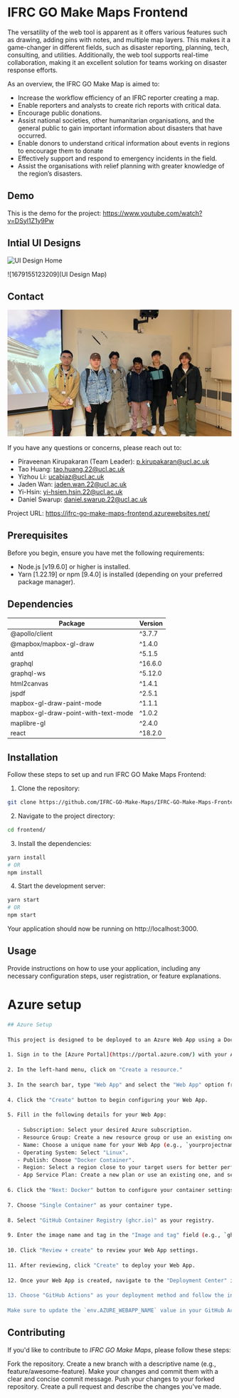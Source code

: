 # IFRC GO Make Maps Frontend

The versatility of the web tool is apparent as it offers various features such as drawing, adding pins with notes, and multiple map layers. This makes it a game-changer in different fields, such as disaster reporting, planning, tech, consulting, and utilities. Additionally, the web tool supports real-time collaboration, making it an excellent solution for teams working on disaster response efforts.

As an overview, the IFRC GO Make Map is aimed to:

- Increase the workflow efficiency of an IFRC reporter creating a map.
- Enable reporters and analysts to create rich reports with critical data.
- Encourage public donations.
- Assist national societies, other humanitarian organisations, and the general public to gain important information about disasters that have occurred.
- Enable donors to understand critical information about events in regions to encourage them to donate
- Effectively support and respond to emergency incidents in the field.
- Assist the organisations with relief planning with greater knowledge of the region’s disasters.

## Demo

This is the demo for the project: https://www.youtube.com/watch?v=DSyl1Z1y9Pw

## Intial UI Designs

![UI Design Home](https://github.com/IFRC-GO-Make-Maps/IFRC-GO-Make-Maps-Frontend/blob/main/README%20Assets/UI_Design_Home.pn)

![1679155123209](UI Design Map)

## Contact

![Project Logo](https://github.com/IFRC-GO-Make-Maps/IFRC-GO-Make-Maps-Frontend/blob/main/README%20Assets/IFRC_Group.jpg)

If you have any questions or concerns, please reach out to:

- Piraveenan Kirupakaran (Team Leader): p.kirupakaran@ucl.ac.uk
- Tao Huang: tao.huang.22@ucl.ac.uk
- Yizhou Li: ucabiaz@ucl.ac.uk
- Jaden Wan: jaden.wan.22@ucl.ac.uk
- Yi-Hsin: yi-hsien.hsin.22@ucl.ac.uk
- Daniel Swarup: daniel.swarup.22@ucl.ac.uk

Project URL: https://ifrc-go-make-maps-frontend.azurewebsites.net/

## Prerequisites

Before you begin, ensure you have met the following requirements:

- Node.js [v19.6.0] or higher is installed.
- Yarn [1.22.19] or npm [9.4.0] is installed (depending on your preferred package manager).

## Dependencies

| Package                             | Version |
| ----------------------------------- | ------- |
| @apollo/client                      | ^3.7.7  |
| @mapbox/mapbox-gl-draw              | ^1.4.0  |
| antd                                | ^5.1.5  |
| graphql                             | ^16.6.0 |
| graphql-ws                          | ^5.12.0 |
| html2canvas                         | ^1.4.1  |
| jspdf                               | ^2.5.1  |
| mapbox-gl-draw-paint-mode           | ^1.1.1  |
| mapbox-gl-draw-point-with-text-mode | ^1.0.2  |
| maplibre-gl                         | ^2.4.0  |
| react                               | ^18.2.0 |

## Installation

Follow these steps to set up and run IFRC GO Make Maps Frontend:

1. Clone the repository:

```bash
git clone https://github.com/IFRC-GO-Make-Maps/IFRC-GO-Make-Maps-Frontend
```

2. Navigate to the project directory:

```bash
cd frontend/
```

3. Install the dependencies:

```bash
yarn install
# OR
npm install
```

4. Start the development server:

```bash
yarn start
# OR
npm start
```

Your application should now be running on http://localhost:3000.

## Usage

Provide instructions on how to use your application, including any necessary configuration steps, user registration, or feature explanations.

# Azure setup

```bash
## Azure Setup

This project is designed to be deployed to an Azure Web App using a Docker container. Follow these steps to set up an Azure Web App for your project:

1. Sign in to the [Azure Portal](https://portal.azure.com/) with your Azure account.

2. In the left-hand menu, click on "Create a resource."

3. In the search bar, type "Web App" and select the "Web App" option from the results.

4. Click the "Create" button to begin configuring your Web App.

5. Fill in the following details for your Web App:

   - Subscription: Select your desired Azure subscription.
   - Resource Group: Create a new resource group or use an existing one.
   - Name: Choose a unique name for your Web App (e.g., `yourprojectname-webapp`).
   - Operating System: Select "Linux".
   - Publish: Choose "Docker Container".
   - Region: Select a region close to your target users for better performance.
   - App Service Plan: Create a new plan or use an existing one, and select the desired pricing tier.

6. Click the "Next: Docker" button to configure your container settings.

7. Choose "Single Container" as your container type.

8. Select "GitHub Container Registry (ghcr.io)" as your registry.

9. Enter the image name and tag in the "Image and tag" field (e.g., `ghcr.io/yourusername/yourprojectname:latest`).

10. Click "Review + create" to review your Web App settings.

11. After reviewing, click "Create" to deploy your Web App.

12. Once your Web App is created, navigate to the "Deployment Center" in your Web App's settings.

13. Choose "GitHub Actions" as your deployment method and follow the instructions to configure the GitHub Actions workflow.

Make sure to update the `env.AZURE_WEBAPP_NAME` value in your GitHub Actions workflow file (`.github/workflows/main.yml`) with the name you chose for your Web App.
```

## Contributing

If you'd like to contribute to _IFRC GO Make Maps_, please follow these steps:

Fork the repository.
Create a new branch with a descriptive name (e.g., feature/awesome-feature).
Make your changes and commit them with a clear and concise commit message.
Push your changes to your forked repository.
Create a pull request and describe the changes you've made.
